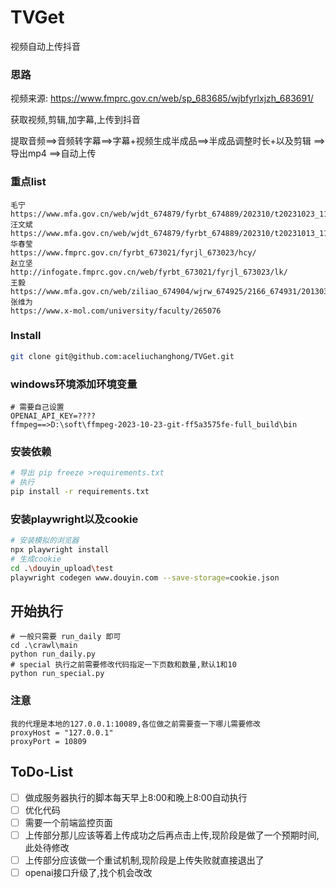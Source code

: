 # TVGet
视频自动上传抖音
### 思路
视频来源: https://www.fmprc.gov.cn/web/sp_683685/wjbfyrlxjzh_683691/

获取视频,剪辑,加字幕,上传到抖音

提取音频==>音频转字幕==>字幕+视频生成半成品==>半成品调整时长+以及剪辑 ==>导出mp4 ==>自动上传
### 重点list
```
毛宁
https://www.mfa.gov.cn/web/wjdt_674879/fyrbt_674889/202310/t20231023_11166298.shtml
汪文斌
https://www.mfa.gov.cn/web/wjdt_674879/fyrbt_674889/202310/t20231013_11160682.shtml
华春莹
https://www.fmprc.gov.cn/fyrbt_673021/fyrjl_673023/hcy/
赵立坚
http://infogate.fmprc.gov.cn/web/fyrbt_673021/fyrjl_673023/lk/
王毅
https://www.mfa.gov.cn/web/ziliao_674904/wjrw_674925/2166_674931/201303/t20130316_7581448.shtml
张维为
https://www.x-mol.com/university/faculty/265076
```
### Install
```bash
git clone git@github.com:aceliuchanghong/TVGet.git
```
### windows环境添加环境变量
```
# 需要自己设置
OPENAI_API_KEY=????
ffmpeg==>D:\soft\ffmpeg-2023-10-23-git-ff5a3575fe-full_build\bin
```
### 安装依赖
```bash
# 导出 pip freeze >requirements.txt
# 执行
pip install -r requirements.txt
```
### 安装playwright以及cookie
```bash
# 安装模拟的浏览器
npx playwright install
# 生成cookie
cd .\douyin_upload\test
playwright codegen www.douyin.com --save-storage=cookie.json
```
## 开始执行
```
# 一般只需要 run_daily 即可
cd .\crawl\main
python run_daily.py
# special 执行之前需要修改代码指定一下页数和数量,默认1和10
python run_special.py
```
### 注意
```
我的代理是本地的127.0.0.1:10089,各位做之前需要查一下哪儿需要修改
proxyHost = "127.0.0.1"
proxyPort = 10809
```
## ToDo-List
- [ ] 做成服务器执行的脚本每天早上8:00和晚上8:00自动执行
- [ ] 优化代码
- [ ] 需要一个前端监控页面
- [ ] 上传部分那儿应该等着上传成功之后再点击上传,现阶段是做了一个预期时间,此处待修改
- [ ] 上传部分应该做一个重试机制,现阶段是上传失败就直接退出了
- [ ] openai接口升级了,找个机会改改